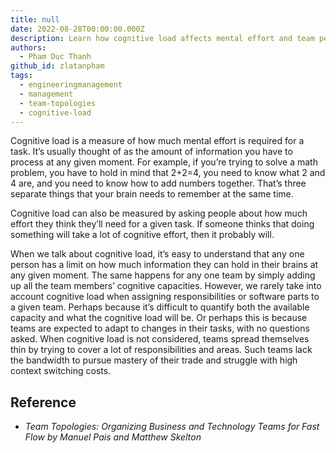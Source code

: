 ```yaml
---
title: null
date: 2022-08-28T00:00:00.000Z
description: Learn how cognitive load affects mental effort and team performance, and why managing it is key to reducing overload and improving focus in business and technology teams.
authors:
  - Pham Duc Thanh
github_id: zlatanpham
tags:
  - engineeringmanagement
  - management
  - team-topologies
  - cognitive-load
---
```


Cognitive load is a measure of how much mental effort is required for a task. It’s usually thought of as the amount of information you have to process at any given moment. For example, if you’re trying to solve a math problem, you have to hold in mind that 2+2=4, you need to know what 2 and 4 are, and you need to know how to add numbers together. That’s three separate things that your brain needs to remember at the same time.

Cognitive load can also be measured by asking people about how much effort they think they’ll need for a given task. If someone thinks that doing something will take a lot of cognitive effort, then it probably will.

When we talk about cognitive load, it’s easy to understand that any one person has a limit on how much information they can hold in their brains at any given moment. The same happens for any one team by simply adding up all the team members’ cognitive capacities. However, we rarely take into account cognitive load when assigning responsibilities or software parts to a given team. Perhaps because it’s difficult to quantify both the available capacity and what the cognitive load will be. Or perhaps this is because teams are expected to adapt to changes in their tasks, with no questions asked. When cognitive load is not considered, teams spread themselves thin by trying to cover a lot of responsibilities and areas. Such teams lack the bandwidth to pursue mastery of their trade and struggle with high context switching costs.

## Reference
- _Team Topologies: Organizing Business and Technology Teams for Fast Flow by Manuel Pais and Matthew Skelton_

